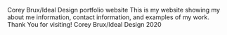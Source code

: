 Corey Brux/Ideal Design portfolio website
This is my website showing my about me information, contact information, and examples of my work.
Thank You for visiting!
Corey Brux/Ideal Design 2020
